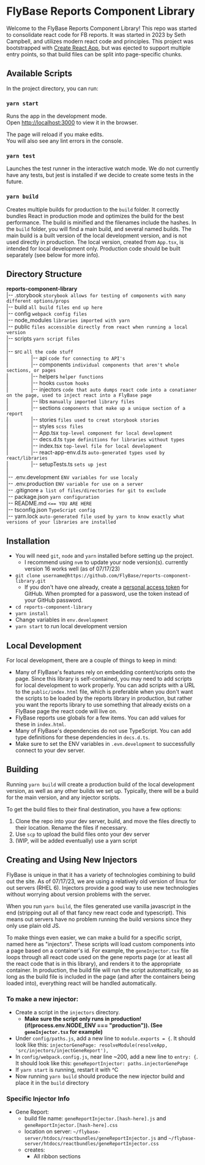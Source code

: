 # FlyBase Reports Component Library

Welcome to the FlyBase Reports Component Library! This repo was started to consolidate react code for FB reports.
It was started in 2023 by Seth Campbell, and utilizes modern react code and principles. 
This project was bootstrapped with [Create React App](https://github.com/facebook/create-react-app),
but was ejected to support multiple entry points, so that build files can be split into page-specific chunks.

## Available Scripts

In the project directory, you can run:

### `yarn start`

Runs the app in the development mode.\
Open [http://localhost:3000](http://localhost:3000) to view it in the browser.

The page will reload if you make edits.\
You will also see any lint errors in the console.

### `yarn test`

Launches the test runner in the interactive watch mode.
We do not currently have any tests, but jest is installed if we decide to create some tests in the future. 

### `yarn build`

Creates multiple builds for production to the `build` folder.
It correctly bundles React in production mode and optimizes the build for the best performance.
The build is minified and the filenames include the hashes. 
In the `build` folder, you will find a main build, and several named builds.
The main build is a built version of the local development version, and is not used directly in production.
The local version, created from `App.tsx`, is intended for local development only.
Production code should be built separately (see below for more info).

## Directory Structure

**reports-component-library**\
|-- .storybook `storybook allows for testing of components with many different options/props`\
|-- build `all build files end up here`\
|-- config `webpack config files`\
|-- node_modules `libraries imported with yarn`\
|-- public `files accessible directly from react when running a local version`\
|-- scripts `yarn script files`\
|\
|-- src `all the code stuff`\
|&emsp;&emsp;&emsp;&emsp; |-- api `code for connecting to API's`\
|&emsp;&emsp;&emsp;&emsp; |-- components `individual components that aren't whole sections, or pages`\
|&emsp;&emsp;&emsp;&emsp; |-- helpers `helper functions`\
|&emsp;&emsp;&emsp;&emsp; |-- hooks `custom hooks`\
|&emsp;&emsp;&emsp;&emsp; |-- injectors `code that auto dumps react code into a conatianer on the page, used to inject react into a FlyBase page`\
|&emsp;&emsp;&emsp;&emsp; |-- libs `manually imported library files`\
|&emsp;&emsp;&emsp;&emsp; |-- sections `components that make up a unique section of a report`\
|&emsp;&emsp;&emsp;&emsp; |-- stories `files used to creat storybook stories`\
|&emsp;&emsp;&emsp;&emsp; |-- styles `scss files`\
|&emsp;&emsp;&emsp;&emsp; |-- App.tsx `top-level component for local development`\
|&emsp;&emsp;&emsp;&emsp; |-- decs.d.ts `type definitions for libraries without types`\
|&emsp;&emsp;&emsp;&emsp; |-- index.tsx `top-level file for local development`\
|&emsp;&emsp;&emsp;&emsp; |-- react-app-env.d.ts `auto-generated types used by react/libraries`\
|&emsp;&emsp;&emsp;&emsp; |-- setupTests.ts `sets up jest`\
|\
|-- .env.development `ENV variables for use localy`\
|-- .env.production `ENV variable for use on a server`\
|-- .gitignore `a list of files/directories for git to exclude`\
|-- package.json `yarn configuration`\
|-- README.md `<== YOU ARE HERE`\
|-- tsconfig.json `TypeScript config`\
|-- yarn.lock `auto-generated file used by yarn to know exactly what versions of your libraries are installed`

## Installation
- You will need `git`, `node` and `yarn` installed before setting up the project.
  - I recommend using `nvm` to update your node version(s). currently version 16 works well (as of 07/17/23)
- `git clone username@https://github.com/FlyBase/reports-component-library.git`
  - If you don't have one already, create a [personal access token](https://docs.github.com/en/authentication/keeping-your-account-and-data-secure/managing-your-personal-access-tokens) 
    for GitHub. When prompted for a password, use the token instead of your GitHub password.
- `cd reports-component-library`
- `yarn install`
- Change variables in `env.development`
- `yarn start` to run local development version

## Local Development
For local development, there are a couple of things to keep in mind:

- Many of FlyBase's features rely on embedding content/scripts onto the page. Since this library is self-contained,
you may need to add scripts for local development to work properly. You can add scripts with a URL
to the `public/index.html` file, which is preferable when you don't want the scripts to be loaded by the reports library
in production, but rather you want the reports library to use something that already exists on a FlyBase page the
react code will live on.
- FlyBase reports use globals for a few items. You can add values for these in `index.html`.
- Many of FlyBase's dependencies do not use TypeScript. You can add type definitions for these dependencies in `decs.d.ts`.
- Make sure to set the ENV variables in `.evn.development` to successfully connect to your dev server.

## Building
Running `yarn build` will create a production build of the local development version, as well as any other builds
we set up. Typically, there will be a build for the main version, and any injector scripts.

To get the build files to their final destination, you have a few options:
1) Clone the repo into your dev server, build, and move the files directly to their location. Rename the files if necessary.
2) Use `scp` to upload the build files onto your dev server
3) (WIP, will be added eventually) use a yarn script

## Creating and Using New Injectors
FlyBase is unique in that it has a variety of technologies combining to build out the site. As of 07/17/23, we are using
a relatively old version of linux for out servers (RHEL 6). Injectors provide a good way to use new technologies without
worrying about version problems with the server.

When you run `yarn build`, the files generated use vanilla javascript in the end (stripping out all of that fancy new
react code and typescript). This means out servers have no problem running the build versions since they only use plain
old JS.

To make things even easier, we can make a build for a specific script, named here as "injectors". These scripts will 
load custom components into a page based on a container's id. For example, the `geneInjector.tsx` file loops through
all react code used on the gene reports page (or at least all the react code that is in this library), and renders it
to the appropriate container. In production, the build file will run the script automattically, so as long as the build
file is included in the page (and after the containers being loaded into), everything react will be handled automatically.

### To make a new injector:
- Create a script in the `injectors` directory.
  - **Make sure the script only runs in production! (if(process.env.NODE_ENV === "production")). (See `geneInjector.tsx` for example)**
- Under `config/paths.js`, add a new line to `module.exports = {`. It should look like this: `injectorGenePage: resolveModule(resolveApp, 'src/injectors/injectGeneReport'),`
- In `config/webpack.config.js`, near line ~200, add a new line to `entry: {`. It should look like this: `geneReportInjector: paths.injectorGenePage`
- If `yarn start` is running, restart it with ^C
- Now running `yarn build` should produce the new injector build and place it in the `build` directory

### Specific Injector Info

- Gene Report:
  - build file name: `geneReportInjector.[hash-here].js` and `geneReportInjector.[hash-here].css`
  - location on server: `~/flybase-server/htdocs/reactbundles/geneReportInjector.js` and `~/flybase-server/htdocs/reactbundles/geneReportInjector.css`
  - creates:
    - All ribbon sections
